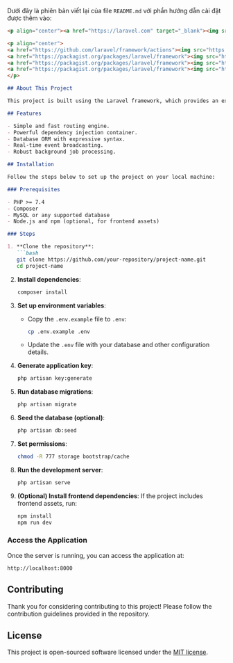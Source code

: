 Dưới đây là phiên bản viết lại của file `README.md` với phần hướng dẫn cài đặt được thêm vào:

```markdown
<p align="center"><a href="https://laravel.com" target="_blank"><img src="https://raw.githubusercontent.com/laravel/art/master/logo-lockup/5%20SVG/2%20CMYK/1%20Full%20Color/laravel-logolockup-cmyk-red.svg" width="400" alt="Laravel Logo"></a></p>

<p align="center">
<a href="https://github.com/laravel/framework/actions"><img src="https://github.com/laravel/framework/workflows/tests/badge.svg" alt="Build Status"></a>
<a href="https://packagist.org/packages/laravel/framework"><img src="https://img.shields.io/packagist/dt/laravel/framework" alt="Total Downloads"></a>
<a href="https://packagist.org/packages/laravel/framework"><img src="https://img.shields.io/packagist/v/laravel/framework" alt="Latest Stable Version"></a>
<a href="https://packagist.org/packages/laravel/framework"><img src="https://img.shields.io/packagist/l/laravel/framework" alt="License"></a>
</p>

## About This Project

This project is built using the Laravel framework, which provides an expressive and elegant syntax for web application development. It simplifies common tasks such as routing, database management, and background job processing.

## Features

- Simple and fast routing engine.
- Powerful dependency injection container.
- Database ORM with expressive syntax.
- Real-time event broadcasting.
- Robust background job processing.

## Installation

Follow the steps below to set up the project on your local machine:

### Prerequisites

- PHP >= 7.4
- Composer
- MySQL or any supported database
- Node.js and npm (optional, for frontend assets)

### Steps

1. **Clone the repository**:
   ```bash
   git clone https://github.com/your-repository/project-name.git
   cd project-name
   ```

2. **Install dependencies**:
   ```bash
   composer install
   ```

3. **Set up environment variables**:
    - Copy the `.env.example` file to `.env`:
      ```bash
      cp .env.example .env
      ```
    - Update the `.env` file with your database and other configuration details.

4. **Generate application key**:
   ```bash
   php artisan key:generate
   ```

5. **Run database migrations**:
   ```bash
   php artisan migrate
   ```

6. **Seed the database (optional)**:
   ```bash
   php artisan db:seed
   ```

7. **Set permissions**:
   ```bash
   chmod -R 777 storage bootstrap/cache
   ```

8. **Run the development server**:
   ```bash
   php artisan serve
   ```

9. **(Optional) Install frontend dependencies**:
   If the project includes frontend assets, run:
   ```bash
   npm install
   npm run dev
   ```

### Access the Application

Once the server is running, you can access the application at:
```
http://localhost:8000
```

## Contributing

Thank you for considering contributing to this project! Please follow the contribution guidelines provided in the repository.

## License

This project is open-sourced software licensed under the [MIT license](https://opensource.org/licenses/MIT).
```
